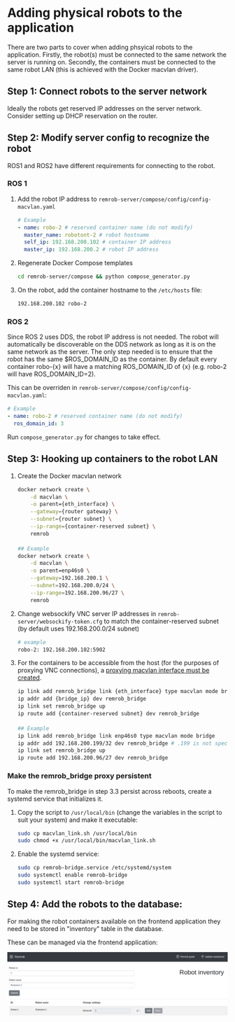 # Adding physical robots to the application

There are two parts to cover when adding phsyical robots to the application.
Firstly, the robot(s) must be connected to the same network the server is running on. Secondly, the containers must be connected to the same robot LAN (this is achieved with the Docker macvlan driver).

## Step 1: Connect robots to the server network

Ideally the robots get reserved IP addresses on the server network. Consider setting up DHCP reservation on the router.

## Step 2: Modify server config to recognize the robot

ROS1 and ROS2 have different requirements for connecting to the robot.

### ROS 1

1. Add the robot IP address to `remrob-server/compose/config/config-macvlan.yaml`

	```yaml
	# Example
	- name: robo-2 # reserved container name (do not modify)
	  master_name: robotont-2 # robot hostname
	  self_ip: 192.168.200.102 # container IP address
	  master_ip: 192.168.200.2 # robot IP address
	```

2. Regenerate Docker Compose templates

	```bash
	cd remrob-server/compose && python compose_generator.py
	```

3. On the robot, add the container hostname to the `/etc/hosts` file:

	```bash
	192.168.200.102 robo-2
	```

### ROS 2

Since ROS 2 uses DDS, the robot IP address is not needed. The robot will automatically be discoverable on the DDS network as long as it is on the same network as the server.
The only step needed is to ensure that the robot has the same $ROS_DOMAIN_ID as the container. By default every container robo-{x} will have a matching ROS_DOMAIN_ID of {x} (e.g. robo-2 will have ROS_DOMAIN_ID=2).

This can be overriden in `remrob-server/compose/config/config-macvlan.yaml`:

```yaml
# Example
- name: robo-2 # reserved container name (do not modify)
  ros_domain_id: 3
```

Run `compose_generator.py` for changes to take effect.

## Step 3: Hooking up containers to the robot LAN

1. Create the Docker macvlan network

	```bash
	docker network create \
		-d macvlan \
		-o parent={eth_interface} \
		--gateway={router gateway} \
		--subnet={router subnet} \
		--ip-range={container-reserved subnet} \
		remrob

	## Example
	docker network create \
		-d macvlan \
		-o parent=enp46s0 \
		--gateway=192.168.200.1 \
		--subnet=192.168.200.0/24 \
		--ip-range=192.168.200.96/27 \
		remrob
	```

2. Change websockify VNC server IP addresses in `remrob-server/websockify-token.cfg` to match the container-reserved subnet (by default uses 192.168.200.0/24 subnet)

	```bash
	# example
	robo-2: 192.168.200.102:5902
	```

3. For the containers to be accessible from the host (for the purposes of proxying VNC connections), a [proxying macvlan interface must be created](https://blog.oddbit.com/post/2018-03-12-using-docker-macvlan-networks/).

	```bash
	ip link add remrob_bridge link {eth_interface} type macvlan mode bridge
	ip addr add {bridge_ip} dev remrob_bridge
	ip link set remrob_bridge up
	ip route add {container-reserved subnet} dev remrob_bridge

	## Example
	ip link add remrob_bridge link enp46s0 type macvlan mode bridge
	ip addr add 192.168.200.199/32 dev remrob_bridge # .199 is not special, can be set to anything free within the subnet
	ip link set remrob_bridge up
	ip route add 192.168.200.96/27 dev remrob_bridge
	```

### Make the remrob_bridge proxy persistent

To make the remrob_bridge in step 3.3 persist across reboots, create a systemd service that initializes it.

1. Copy the script to `/usr/local/bin` (change the variables in the script to suit your system) and make it executable:

	```bash
	sudo cp macvlan_link.sh /usr/local/bin
	sudo chmod +x /usr/local/bin/macvlan_link.sh
	```

2. Enable the systemd service:

	```bash
	sudo cp remrob-bridge.service /etc/systemd/system
	sudo systemctl enable remrob-bridge
	sudo systemctl start remrob-bridge
	```

## Step 4: Add the robots to the database:

For making the robot containers available on the frontend application they need to be stored in "inventory" table in the database.

These can be managed via the frontend application:

![Robot inventory frontend](img/robot-inventory.png)


